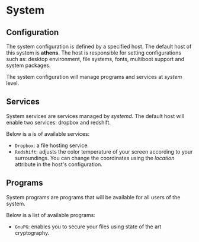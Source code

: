# System

## Configuration

The system configuration is defined by a specified host. The default host of this system is **athens**.
The host is responsible for setting configurations such as: desktop environment, file systems, fonts, multiboot support and system packages.

The system configuration will manage programs and services at _system_ level.

## Services

System services are services managed by _systemd_. The default host will enable two services: dropbox and redshift.

Below is a is of available services:

- `Dropbox`: a file hosting service.
- `Redshift`: adjusts the color temperature of your screen according to your surroundings. You can change the coordinates using the _location_ attribute in the host's configuration.

## Programs

System programs are programs that will be available for all users of the system.

Below is a list of available programs:

- `GnuPG`: enables you to secure your files using state of the art cryptography.
